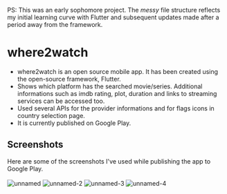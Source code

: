 PS: This was an early sophomore project. The _messy_ file structure reflects my initial learning curve with Flutter and subsequent updates made after a period away from the framework.

# where2watch

- where2watch is an open source mobile app. It has been created using the open-source framework, Flutter.  
- Shows which platform has the searched movie/series. Additional informations such as imdb rating, plot, duration and links to streaming services can            be accessed too.  
- Used several APIs for the provider informations and for flags icons in country selection page.  
- It is currently published on Google Play.  
      

      
## Screenshots
Here are some of the screenshots I've used while publishing the app to Google Play.  
      <br/>
![unnamed](https://user-images.githubusercontent.com/57680495/194530476-33532f85-f960-464d-a4de-b3337e7d9730.png)
![unnamed-2](https://user-images.githubusercontent.com/57680495/194530490-a0c413df-382a-47dc-8692-7ebaa80cc9ce.png)
![unnamed-3](https://user-images.githubusercontent.com/57680495/194530499-f7407de1-b9fd-4fab-9178-2797b86acdf8.png)
![unnamed-4](https://user-images.githubusercontent.com/57680495/194530524-808fd9ed-0c3d-458a-8d60-1147b36e9155.png)
